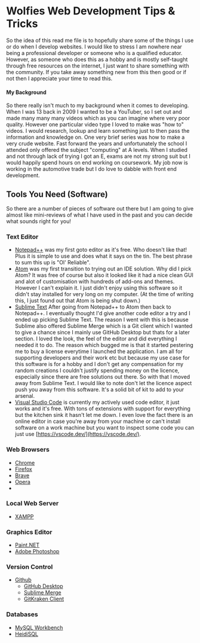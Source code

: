 # Wolfies Web Development Tips & Tricks
So the idea of this read me file is to hopefully share some of the things I use or do when I develop websites. I would like to stress I am nowhere near being a professional developer or someone who is a qualified educator. However, as someone who does this as a hobby and is mostly self-taught through free resources on the internet, I just want to share something with the community. If you take away something new from this then good or if not then I appreciate your time to read this.


#### My Background
So there really isn't much to my background when it comes to developing. When I was 13 back in 2009 I wanted to be a YouTuber, so I set out and made many many many videos which as you can imagine where very poor quality. However one particular video type I loved to make was "how to" videos. I would research, lookup and learn something just to then pass the information and knowledge on. One very brief series was how to make a very crude website. Fast forward the years and unfortunately the school I attended only offered the subject "computing" at A levels. When I studied and not through lack of trying I got an E, exams are not my strong suit but I would happily spend hours on end working on coursework. My job now is working in the automotive trade but I do love to dabble with front end development.


## Tools You Need (Software)
So there are a number of pieces of software out there but I am going to give almost like mini-reviews of what I have used in the past and you can decide what sounds right for you!


### Text Editor
- [Notepad++](https://notepad-plus-plus.org/) was my first goto editor as it's free. Who doesn't like that! Plus it is simple to use and does what it says on the tin. The best phrase to sum this up is "Ol' Reliable".
- [Atom](https://atom.io/) was my first transition to trying out an IDE solution. Why did I pick Atom? It was free of course but also it looked like it had a nice clean GUI and alot of customisation with hundreds of add-ons and themes. However I can't explain it. I just didn't enjoy using this software so it didn't stay installed for very long on my computer. (At the time of writing this, I just found out that Atom is being shut down.)
- [Sublime Text](https://www.sublimetext.com/) After going from Notepad++ to Atom then back to Notepad++. I eventually thought I'd give another code editor a try and I ended up picking Sublime Text. The reason I went with this is because Sublime also offered Sublime Merge which is a Git client which I wanted to give a chance since I mainly use GitHub Desktop but thats for a later section. I loved the look, the feel of the editor and did everything I needed it to do. The reason which bugged me is that it started pestering me to buy a license everytime I launched the application. I am all for supporting developers and their work etc but because my use case for this software is for a hobby and I don't get any compensation for my random creations I couldn't justify spending money on the licence, especially since there are free solutions out there. So with that I moved away from Sublime Text. I would like to note don't let the licence aspect push you away from this software. It's a solid bit of kit to add to your arsenal.
- [Visual Studio Code](https://code.visualstudio.com/) is currently my actively used code editor, it just works and it's free. With tons of extensions with support for everything but the kitchen sink it hasn't let me down. I even love the fact there is an online editor in case you're away from your machine or can't install software on a work machine but you want to inspect some code you can just use [https://vscode.dev/](https://vscode.dev/).


### Web Browsers
- [Chrome](https://www.google.co.uk/chrome/)
- [Firefox](https://www.mozilla.org/en-GB/firefox/new/)
- [Brave](https://brave.com/)
- [Opera](https://www.opera.com/)
- []()

### Local Web Server
- [XAMPP](https://www.apachefriends.org/download.html)

### Graphics Editor
- [Paint.NET](https://www.getpaint.net/)
- [Adobe Photoshop](https://www.adobe.com/uk/products/photoshop)

### Version Control
- [Github](https://github.com/)
    - [GitHub Desktop](https://desktop.github.com/)
    - [Sublime Merge](https://www.sublimemerge.com/)
    - [GitKraken Client](https://www.gitkraken.com/git-client)

### Databases
- [MySQL Workbench](https://www.mysql.com/products/workbench/)
- [HeidiSQL](https://www.heidisql.com/)

